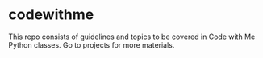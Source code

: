 # codewithme

This repo consists of guidelines and topics to be covered in Code with Me Python classes.
Go to projects for more materials.
